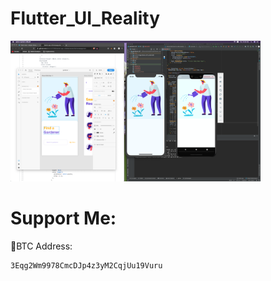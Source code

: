 # Flutter_UI_Reality

  <img src="gardener_01/process/day1.png" width="400">   





# Support Me:

 🧧BTC Address:
 
    3Eqg2Wm9978CmcDJp4z3yM2CqjUu19Vuru

    
